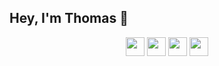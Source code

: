## Hey, I'm Thomas 👋

<p align='center'>
<a href="https://leetcode.com/0xK2/"><img height="30" src="./leetcode.ico"></a>
<a href="https://app.hackthebox.com/profile/1020657"><img height="30" src="./hackthebox.ico"></a>
<a href="https://app.onlydust.com/u/thomas192"><img height="30" src="./only-dust.ico"></a>
<a href="https://t.me/r0xK2"><img height="30" src="./telegram.ico"></a>
</p>
